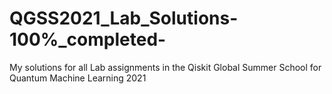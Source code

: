 # QGSS2021_Lab_Solutions-100%_completed-
My solutions for all Lab assignments in the Qiskit Global Summer School for Quantum Machine Learning 2021
